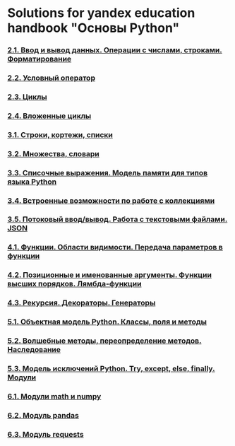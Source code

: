 # Solutions for yandex education handbook "Основы Python"

### [2.1. Ввод и вывод данных. Операции с числами, строками. Форматирование](2/2.1/README.md)

### [2.2. Условный оператор](2/2.2/README.md)

### [2.3. Циклы](2/2.3/README.md)

### [2.4. Вложенные циклы](2/2.4/README.md)

### [3.1. Строки, кортежи, списки](3/3.1/solutions.md)

### [3.2. Множества, словари](3/3.2/solutions.md)

### [3.3. Списочные выражения. Модель памяти для типов языка Python](3/3.3/solutions.md)

### [3.4. Встроенные возможности по работе с коллекциями](3/3.4/solutions.md)

### [3.5. Потоковый ввод/вывод. Работа с текстовыми файлами. JSON](3/3.5/solutions.md)

### [4.1. Функции. Области видимости. Передача параметров в функции](4/4.1/solutions.md)

### [4.2. Позиционные и именованные аргументы. Функции высших порядков. Лямбда-функции](4/4.2/solutions.md)

### [4.3. Рекурсия. Декораторы. Генераторы](4/4.3/solutions.md)

### [5.1. Объектная модель Python. Классы, поля и методы](5/5.1/solutions.md)

### [5.2. Волшебные методы, переопределение методов. Наследование](5/5.2/solutions.md)

### [5.3. Модель исключений Python. Try, except, else, finally. Модули](5/5.3/solutions.md)

### [6.1. Модули math и numpy](6/6.1/solutions.md)

### [6.2. Модуль pandas](6/6.2/solutions.md)

### [6.3. Модуль requests](6/6.3/solutions.md)
